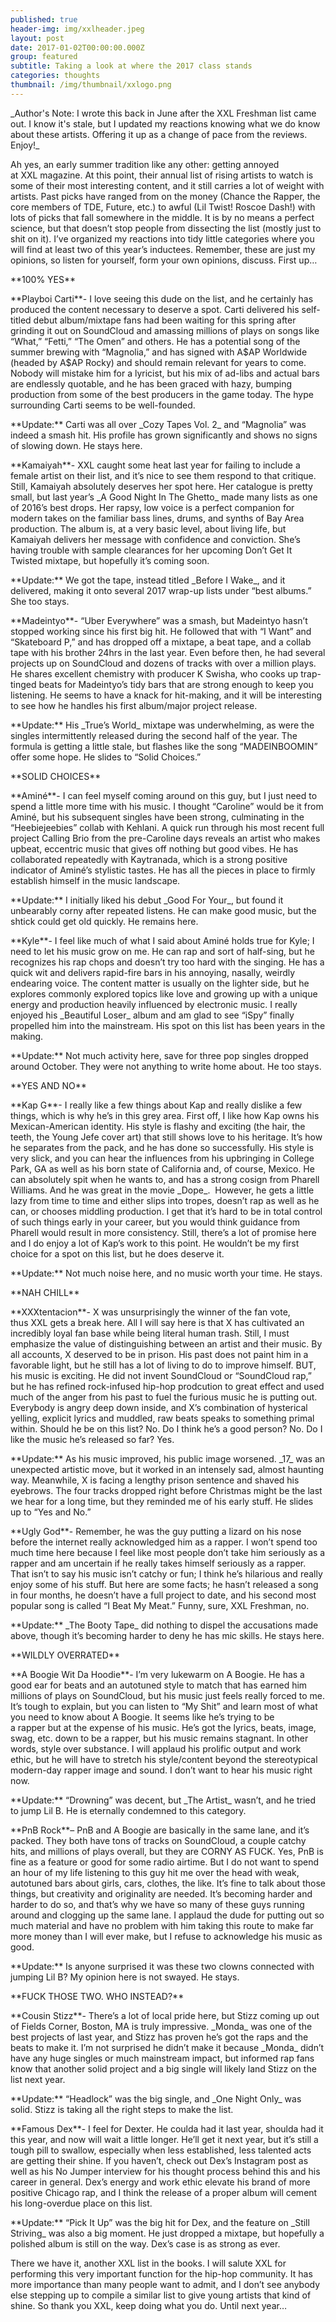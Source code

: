 ```yaml
---
published: true
header-img: img/xxlheader.jpeg
layout: post
date: 2017-01-02T00:00:00.000Z
group: featured
subtitle: Taking a look at where the 2017 class stands
categories: thoughts
thumbnail: /img/thumbnail/xxlogo.png
---
```

<p>_Author's Note: I wrote this back in June after the XXL Freshman list came out. I know it's stale, but I updated my reactions knowing what we do know about these artists. Offering it up as a change of pace from the reviews. Enjoy!_</p>

<p>Ah yes, an early summer tradition like any other: getting annoyed at XXL magazine. At this point, their annual list of rising artists to watch is some of their most interesting content, and it still carries a lot of weight with artists. Past picks have ranged from on the money (Chance the Rapper, the core members of TDE, Future, etc.) to awful (Lil Twist! Roscoe Dash!) with lots of picks that fall somewhere in the middle. It is by no means a perfect science, but that doesn’t stop people from dissecting the list (mostly just to shit on it). I’ve organized my reactions into tidy little categories where you will find at least two of this year’s inductees. Remember, these are just my opinions, so listen for yourself, form your own opinions, discuss. First up…</p>

<p>**100% YES**</p>

<p>**Playboi Carti**- I love seeing this dude on the list, and he certainly has produced the content necessary to deserve a spot. Carti delivered his self-titled debut album/mixtape fans had been waiting for this spring after grinding it out on SoundCloud and amassing millions of plays on songs like “What,” “Fetti,” “The Omen” and others. He has a potential song of the summer brewing with “Magnolia,” and has signed with A$AP Worldwide (headed by A$AP Rocky) and should remain relevant for years to come. Nobody will mistake him for a lyricist, but his mix of ad-libs and actual bars are endlessly quotable, and he has been graced with hazy, bumping production from some of the best producers in the game today. The hype surrounding Carti seems to be well-founded.</p>

<p>**Update:** Carti was all over _Cozy Tapes Vol. 2_ and “Magnolia” was indeed a smash hit. His profile has grown significantly and shows no signs of slowing down. He stays here.</p>

<p>**Kamaiyah**- XXL caught some heat last year for failing to include a female artist on their list, and it’s nice to see them respond to that critique. Still, Kamaiyah absolutely deserves her spot here. Her catalogue is pretty small, but last year’s _A Good Night In The Ghetto_ made many lists as one of 2016’s best drops. Her rapsy, low voice is a perfect companion for modern takes on the familiar bass lines, drums, and synths of Bay Area production. The album is, at a very basic level, about living life, but Kamaiyah delivers her message with confidence and conviction. She’s having trouble with sample clearances for her upcoming Don’t Get It Twisted mixtape, but hopefully it’s coming soon.</p>

<p>**Update:** We got the tape, instead titled _Before I Wake_, and it delivered, making it onto several 2017 wrap-up lists under “best albums.” She too stays.</p>

<p>**Madeintyo**- “Uber Everywhere” was a smash, but Madeintyo hasn’t stopped working since his first big hit. He followed that with “I Want” and “Skateboard P,” and has dropped off a mixtape, a beat tape, and a collab tape with his brother 24hrs in the last year. Even before then, he had several projects up on SoundCloud and dozens of tracks with over a million plays. He shares excellent chemistry with producer K Swisha, who cooks up trap-tinged beats for Madeintyo’s tidy bars that are strong enough to keep you listening. He seems to have a knack for hit-making, and it will be interesting to see how he handles his first album/major project release.</p>

<p>**Update:** His _True’s World_ mixtape was underwhelming, as were the singles intermittently released during the second half of the year. The formula is getting a little stale, but flashes like the song “MADEINBOOMIN” offer some hope. He slides to “Solid Choices.”</p>

<p>**SOLID CHOICES**</p>

<p>**Aminé**- I can feel myself coming around on this guy, but I just need to spend a little more time with his music. I thought “Caroline” would be it from Aminé, but his subsequent singles have been strong, culminating in the “Heebiejeebies” collab with Kehlani. A quick run through his most recent full project Calling Brio from the pre-Caroline days reveals an artist who makes upbeat, eccentric music that gives off nothing but good vibes. He has collaborated repeatedly with Kaytranada, which is a strong positive indicator of Aminé’s stylistic tastes. He has all the pieces in place to firmly establish himself in the music landscape.</p>

<p>**Update:** I initially liked his debut _Good For Your_, but found it unbearably corny after repeated listens. He can make good music, but the shtick could get old quickly. He remains here.</p>

<p>**Kyle**- I feel like much of what I said about Aminé holds true for Kyle; I need to let his music grow on me. He can rap and sort of half-sing, but he recognizes his rap chops and doesn’t try too hard with the singing. He has a quick wit and delivers rapid-fire bars in his annoying, nasally, weirdly endearing voice. The content matter is usually on the lighter side, but he explores commonly explored topics like love and growing up with a unique energy and production heavily influenced by electronic music. I really enjoyed his _Beautiful Loser_ album and am glad to see “iSpy” finally propelled him into the mainstream. His spot on this list has been years in the making.</p>

<p>**Update:** Not much activity here, save for three pop singles dropped around October. They were not anything to write home about. He too stays.</p>

<p>**YES AND NO**</p>

<p>**Kap G**- I really like a few things about Kap and really dislike a few things, which is why he’s in this grey area. First off, I like how Kap owns his Mexican-American identity. His style is flashy and exciting (the hair, the teeth, the Young Jefe cover art) that still shows love to his heritage. It’s how he separates from the pack, and he has done so successfully. His style is very slick, and you can hear the influences from his upbringing in College Park, GA as well as his born state of California and, of course, Mexico. He can absolutely spit when he wants to, and has a strong cosign from Pharell Williams. And he was great in the movie _Dope_.  However, he gets a little lazy from time to time and either slips into tropes, doesn’t rap as well as he can, or chooses middling production. I get that it’s hard to be in total control of such things early in your career, but you would think guidance from Pharell would result in more consistency. Still, there’s a lot of promise here and I do enjoy a lot of Kap’s work to this point. He wouldn’t be my first choice for a spot on this list, but he does deserve it.</p>

<p>**Update:** Not much noise here, and no music worth your time. He stays.</p>

<p>**NAH CHILL**</p>

<p>**XXXtentacion**- X was unsurprisingly the winner of the fan vote, thus XXL gets a break here. All I will say here is that X has cultivated an incredibly loyal fan base while being literal human trash. Still, I must emphasize the value of distinguishing between an artist and their music. By all accounts, X deserved to be in prison. His past does not paint him in a favorable light, but he still has a lot of living to do to improve himself. BUT, his music is exciting. He did not invent SoundCloud or “SoundCloud rap,” but he has refined rock-infused hip-hop prodcution to great effect and used much of the anger from his past to fuel the furious music he is putting out. Everybody is angry deep down inside, and X’s combination of hysterical yelling, explicit lyrics and muddled, raw beats speaks to something primal within. Should he be on this list? No. Do I think he’s a good person? No. Do I like the music he’s released so far? Yes.</p>

<p>**Update:** As his music improved, his public image worsened. _17_ was an unexpected artistic move, but it worked in an intensely sad, almost haunting way. Meanwhile, X is facing a lengthy prison sentence and shaved his eyebrows. The four tracks dropped right before Christmas might be the last we hear for a long time, but they reminded me of his early stuff. He slides up to “Yes and No.”</p>

<p>**Ugly God**- Remember, he was the guy putting a lizard on his nose before the internet really acknowledged him as a rapper. I won’t spend too much time here because I feel like most people don’t take him seriously as a rapper and am uncertain if he really takes himself seriously as a rapper. That isn’t to say his music isn’t catchy or fun; I think he’s hilarious and really enjoy some of his stuff. But here are some facts; he hasn’t released a song in four months, he doesn’t have a full project to date, and his second most popular song is called “I Beat My Meat.” Funny, sure, XXL Freshman, no.</p>

<p>**Update:** _The Booty Tape_ did nothing to dispel the accusations made above, though it’s becoming harder to deny he has mic skills. He stays here.</p> 

<p>**WILDLY OVERRATED**</p>

<p>**A Boogie Wit Da Hoodie**- I’m very lukewarm on A Boogie. He has a good ear for beats and an autotuned style to match that has earned him millions of plays on SoundCloud, but his music just feels really forced to me. It’s tough to explain, but you can listen to “My Shit” and learn most of what you need to know about A Boogie. It seems like he’s trying to be a rapper but at the expense of his music. He’s got the lyrics, beats, image, swag, etc. down to be a rapper, but his music remains stagnant. In other words, style over substance. I will applaud his prolific output and work ethic, but he will have to stretch his style/content beyond the stereotypical modern-day rapper image and sound. I don’t want to hear his music right now.</p>

<p>**Update:** “Drowning” was decent, but _The Artist_ wasn’t, and he tried to jump Lil B. He is eternally condemned to this category.</p>

<p>**PnB Rock**– PnB and A Boogie are basically in the same lane, and it’s packed. They both have tons of tracks on SoundCloud, a couple catchy hits, and millions of plays overall, but they are CORNY AS FUCK. Yes, PnB is fine as a feature or good for some radio airtime. But I do not want to spend an hour of my life listening to this guy hit me over the head with weak, autotuned bars about girls, cars, clothes, the like. It’s fine to talk about those things, but creativity and originality are needed. It’s becoming harder and harder to do so, and that’s why we have so many of these guys running around and clogging up the same lane. I applaud the dude for putting out so much material and have no problem with him taking this route to make far more money than I will ever make, but I refuse to acknowledge his music as good.</p>

<p>**Update:** Is anyone surprised it was these two clowns connected with jumping Lil B? My opinion here is not swayed. He stays.</p>

<p>**FUCK THOSE TWO. WHO INSTEAD?**</p>

<p>**Cousin Stizz**- There’s a lot of local pride here, but Stizz coming up out of Fields Corner, Boston, MA is truly impressive. _Monda_ was one of the best projects of last year, and Stizz has proven he’s got the raps and the beats to make it. I’m not surprised he didn’t make it because _Monda_ didn’t have any huge singles or much mainstream impact, but informed rap fans know that another solid project and a big single will likely land Stizz on the list next year.</p>

<p>**Update:** “Headlock” was the big single, and _One Night Only_ was solid. Stizz is taking all the right steps to make the list.</p> 

<p>**Famous Dex**- I feel for Dexter. He coulda had it last year, shoulda had it this year, and now will wait a little longer. He’ll get it next year, but it’s still a tough pill to swallow, especially when less established, less talented acts are getting their shine. If you haven’t, check out Dex’s Instagram post as well as his No Jumper interview for his thought process behind this and his career in general. Dex’s energy and work ethic elevate his brand of more positive Chicago rap, and I think the release of a proper album will cement his long-overdue place on this list.</p>

<p>**Update:** “Pick It Up” was the big hit for Dex, and the feature on _Still Striving_ was also a big moment. He just dropped a mixtape, but hopefully a polished album is still on the way. Dex’s case is as strong as ever.</p>

<p>There we have it, another XXL list in the books. I will salute XXL for performing this very important function for the hip-hop community. It has more importance than many people want to admit, and I don’t see anybody else stepping up to compile a similar list to give young artists that kind of shine. So thank you XXL, keep doing what you do. Until next year…</p>
